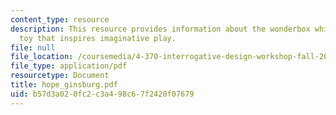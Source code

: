 ```yaml
---
content_type: resource
description: This resource provides information about the wonderbox which is a children's
  toy that inspires imaginative play.
file: null
file_location: /coursemedia/4-370-interrogative-design-workshop-fall-2005/b57d3a020fc2c3a498c67f2420f07679_hope_ginsburg.pdf
file_type: application/pdf
resourcetype: Document
title: hope_ginsburg.pdf
uid: b57d3a02-0fc2-c3a4-98c6-7f2420f07679
---
```

